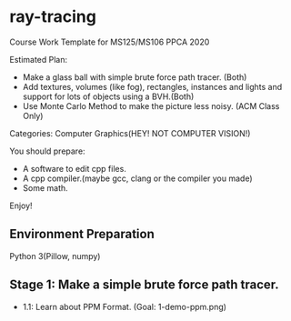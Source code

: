# ray-tracing
Course Work Template for MS125/MS106 PPCA 2020

Estimated Plan:
- Make a glass ball with simple brute force path tracer. (Both)
- Add textures, volumes (like fog), rectangles, instances and lights and support for lots of objects using a BVH.(Both)
- Use Monte Carlo Method to make the picture less noisy. (ACM Class Only)

Categories: Computer Graphics(HEY! NOT COMPUTER VISION!)

You should prepare:
- A software to edit cpp files.
- A cpp compiler.(maybe gcc, clang or the compiler you made)
- Some math.

Enjoy!

## Environment Preparation
Python 3(Pillow, numpy)

## Stage 1: Make a simple brute force path tracer.
- 1.1: Learn about PPM Format. (Goal: 1-demo-ppm.png)